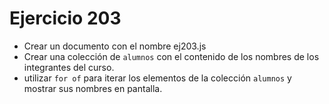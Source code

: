 # Ejercicio 203

- Crear un documento con el nombre ej203.js
- Crear una colección de `alumnos` con el contenido de los nombres de los integrantes del curso.
- utilizar `for of` para iterar los elementos de la colección `alumnos` y mostrar sus nombres en pantalla.
